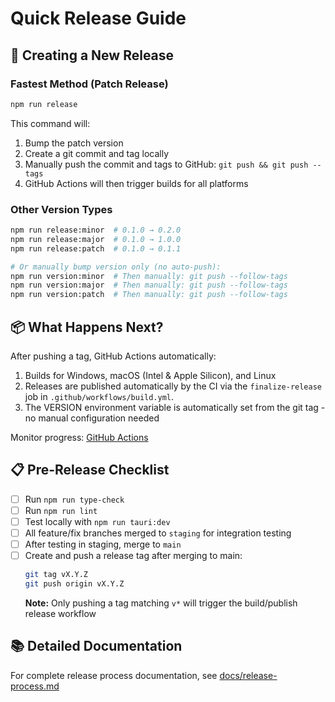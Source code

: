 # Quick Release Guide

## 🚀 Creating a New Release

### Fastest Method (Patch Release)

```bash
npm run release
```

This command will:

1. Bump the patch version
2. Create a git commit and tag locally
3. Manually push the commit and tags to GitHub: `git push && git push --tags`
4. GitHub Actions will then trigger builds for all platforms

### Other Version Types

```bash
npm run release:minor  # 0.1.0 → 0.2.0
npm run release:major  # 0.1.0 → 1.0.0
npm run release:patch  # 0.1.0 → 0.1.1

# Or manually bump version only (no auto-push):
npm run version:minor  # Then manually: git push --follow-tags
npm run version:major  # Then manually: git push --follow-tags
npm run version:patch  # Then manually: git push --follow-tags
```

## 📦 What Happens Next?

After pushing a tag, GitHub Actions automatically:

1. Builds for Windows, macOS (Intel & Apple Silicon), and Linux
2. Releases are published automatically by the CI via the `finalize-release` job in `.github/workflows/build.yml`.
3. The VERSION environment variable is automatically set from the git tag - no manual configuration needed

Monitor progress: [GitHub Actions](https://github.com/AustinKelsay/gtdspace/actions)

## 📋 Pre-Release Checklist

- [ ] Run `npm run type-check`
- [ ] Run `npm run lint`
- [ ] Test locally with `npm run tauri:dev`
- [ ] All feature/fix branches merged to `staging` for integration testing
- [ ] After testing in staging, merge to `main`
- [ ] Create and push a release tag after merging to main:
  ```bash
  git tag vX.Y.Z
  git push origin vX.Y.Z
  ```
  **Note:** Only pushing a tag matching `v*` will trigger the build/publish release workflow

## 📚 Detailed Documentation

For complete release process documentation, see [docs/release-process.md](docs/release-process.md)
